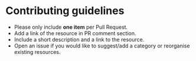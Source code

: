 # Contributing guidelines

- Please only include **one item** per Pull Request.
- Add a link of the resource in PR comment section.
- Include a short description and a link to the resource.
- Open an issue if you would like to suggest/add a category or reorganise existing resources.